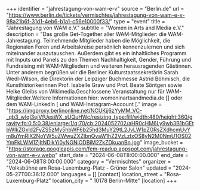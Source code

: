+++
identifier = "jahrestagung-von-wam-e-v"
source = "Berlin.de"
url = "https://www.berlin.de/tickets/vermischtes/jahrestagung-von-wam-e-v-98a21b6f-31d1-4eb6-b1a1-c56e10000f33/"
type = "event"
title = "Jahrestagung von WAM e.V."
subtitle = "Women in Arts and Media e.V."
description = "Das große Get-Together aller WAM-Mitglieder: die WAM-Jahrestagung. Teilnehmende Mitglieder haben die Möglichkeit, die Regionalen Foren und Arbeitskreise persönlich kennenzulernen und sich miteinander auszutauschen. Außerdem gibt es ein inhaltliches Programm mit Inputs und Panels zu den Themen Nachhaltigkeit, Gender, Führung und Fundraising mit WAM-Mitgliedern und weiteren herausragenden Gästinnen. Unter anderem begrüßen wir die Berliner Kulturstaatssekretärin Sarah Wedl-Wilson, die Direktorin der Leipziger Buchmesse Astrid Böhmisch, die Kunsthistorikerinnen Prof. Isabelle Graw und Prof. Beate Söntgen sowie Heike Gleibs von Wikimedia.Geschlossene Veranstaltung nur für WAM-Mitglieder.Weitere Informationen hier: womeninartsandmedia.de [] oder dem WAM-LinkedIn [ und WAM-Instagram-Account [."
image = "https://imgproxy.berlinonline.net/NCUKjj6zYyMM_VC-_qb3_wIqI3ejVfUesWX_sUQuHWc/resizing_type:fill/width:480/height:360/gravity:fp:0.5:0.38/enlarge:1/q:70/cb:2024052702/aHR0cHM6Ly9wb3B1bGEtbWlkZGxld2FyZS5zMy5hbWF6b25hd3MuY29tL2JvLW1pZGRsZXdhcmUvYm8uYmRlX2NoYW5uZWwuZXZlbnQvaW1hZ2VzLzIxOS8yN2M0NmU1OS02YmFkLWM1ZjItNDlkYi0yNGNiODBiM2ZkZDkuanBn.jpg"
image_bucket = "https://storage.googleapis.com/fem-readup.appspot.com/jahrestagung-von-wam-e-v.webp"
start_date = "2024-06-08T8:00:00.000"
end_date = "2024-06-08T8:00:00.000"
category = "Vermischtes"
organizer = "Volksbühne am Rosa-Luxemburg-Platz - Grüner Salon"
updated = "2024-05-27T00:36:12.000"
languages = []
[contact]
location_street = "Rosa-Luxemburg-Platz"
location_city = " 10178 Berlin-Mitte"
[location]
+++